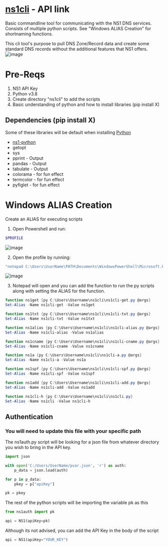 # [ns1cli](https://ns1.com/api?docId=2393) - API link
Basic commandline tool for communicating with the NS1 DNS services. Consists of multiple python scripts. See "Windows ALIAS Creation" for shortnaming functions.

This cli tool's purpose to pull DNS Zone/Record data and create some standard DNS records without the additional features that NS1 offers.
![image](https://user-images.githubusercontent.com/108297740/176026665-cca4c854-dcbe-43b4-9b4f-0ccd956a8f41.png)

# Pre-Reqs
1. NS1 API Key
2. Python v3.8
3. Create directory "ns1cli" to add the scripts
4. Basic understanding of python and how to install libraries (pip install X)

## Dependencies (pip install X)
Some of these libraries will be default when installing [Python](https://www.python.org/downloads/)
- [ns1-python](https://github.com/ns1/ns1-python)
- getopt
- sys
- pprint - Output
- pandas - Output
- tabulate - Output
- colorama - for fun effect
- termcolor - for fun effect
- pyfiglet - for fun effect  
# Windows ALIAS Creation
Create an ALIAS for executing scripts
1. Open Powershell and run:
 ```powershell
 $PROFILE
  ```
![image](https://user-images.githubusercontent.com/108297740/176015899-70772faa-1994-4fe4-b6bd-305221eded9b.png)

2. Open the profile by running:
```powershell
"notepad C:\Users\UserName\PATH\Documents\WindowsPowerShell\Microsoft.PowerShell_profile.ps1"
```
![image](https://user-images.githubusercontent.com/108297740/176016339-937b3846-7029-484f-b3b9-c6d42bbb56ad.png)

3. Notepad will open and you can add the function to run the py scripts along with setting the ALIAS for the function.
```powershell
function ns1get {py C:\Users\Username\ns1cli\ns1cli-get.py @args}
Set-Alias -Name ns1cli-get -Value ns1get

function ns1txt {py C:\Users\Username\ns1cli\ns1cli-txt.py @args}
Set-Alias -Name ns1cli-txt -Value ns1txt

function ns1alias {py C:\Users\Username\ns1cli\ns1cli-alias.py @args}
Set-Alias -Name ns1cli-alias -Value ns1alias

function ns1cname {py C:\Users\Username\ns1cli\ns1cli-cname.py @args}
Set-Alias -Name ns1cli-cname -Value ns1cname

function ns1a {py C:\Users\Username\ns1cli\ns1cli-a.py @args}
Set-Alias -Name ns1cli-a -Value ns1a

function ns1spf {py C:\Users\Username\ns1cli\ns1cli-spf.py @args}
Set-Alias -Name ns1cli-spf -Value ns1spf

function ns1add {py C:\Users\Username\ns1cli\ns1cli-add.py @args}
Set-Alias -Name ns1cli-add -Value ns1add

function ns1cli-h {py C:\Users\Username\ns1cli\ns1cli.py}
Set-Alias -Name ns1cli -Value ns1cli-h
```

## Authentication
### You will need to update this file with your specific path
The ns1auth.py script will be looking for a json file from whatever directory you wish to bring in the API key.
```python
import json

with open('C:/Users/UserName/pvar.json', 'r') as auth:
    p_data = json.load(auth)

for p in p_data:
    pkey = p["apiKey"]

pk = pkey
```

The rest of the python scripts will be importing the variable pk as this
```python
from ns1auth import pk

api = NS1(apiKey=pk)
```
Although its not advised, you can add the API Key in the body of the script
```python
api = NS1(apiKey="YOUR_KEY")
```
